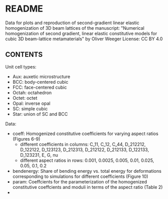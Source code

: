 # README

Data for plots and reproduction of second-gradient linear elastic homogenization of 3D beam lattices of the manuscript:
"Numerical homogenization of second gradient, linear elastic constitutive models for cubic 3D beam-lattice metamaterials" 
by Oliver Weeger
License: CC BY 4.0

## CONTENTS

Unit cell types:
* Aux: auxetic microstructure
* BCC: body-centered cubic
* FCC: face-centered cubic
* Octah: octahedron
* Octet: octet
* Opal: inverse opal
* SC:  simple cubic
* Star: union of SC and BCC

Data:
* coeff: Homogenized constitutive coefficients for varying aspect ratios (Figures 6-9)
  - different coefficients in columns: C_11, C_12, C_44, D_212212, D_122122, D_123123, D_212313, D_212122, D_212133, D_122133, D_123231, E, G, nu
  - different aspect ratios in rows: 0.001, 0.0025, 0.005, 0.01, 0.025, 0.05, 0.1, 0.2
* bendenergy: Share of bending energy vs. total energy for deformations corresponding to simulations for different coefficients (Figure 10)
* param: Coeffcients for the parameterization of the homogenized constitutive coeffcients and moduli in terms of the aspect ratio (Table 2)
* 
